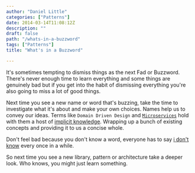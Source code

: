 ```yaml
---
author: "Daniel Little"
categories: ["Patterns"]
date: 2014-03-14T11:08:12Z
description: ""
draft: false
path: "/whats-in-a-buzzword"
tags: ["Patterns"]
title: "What's in a Buzzword"

---
```


It's sometimes tempting to dismiss things as the next Fad or Buzzword. There's never enough time to learn everything and some things are genuinely bad but if you get into the habit of dismissing everything you're also going to miss a lot of good things.

Next time you see a new name or word that's buzzing, take the time to investigate what it's about and make your own choices. Names help us to convey our ideas. Terms like `Domain Driven Design` and [`Microservices`](https://martinfowler.com/articles/microservices.html) hold with them a host of [implicit knowledge](https://blog.8thlight.com/craig-demyanovich/2014/07/09/pattern-language-of-thieves.html). Wrapping up a bunch of existing concepts and providing it to us a concise whole.

Don't feel bad because you don't know a word, everyone has to say [i don't know](https://blog.42floors.com/i-dont-know/) every once in a while.

So next time you see a new library, pattern or architecture take a deeper look. Who knows, you might just learn something.
